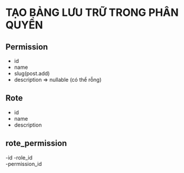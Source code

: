 # TẠO BẢNG LƯU TRỮ TRONG PHÂN QUYỀN

## Permission
- id
- name
- slug(post.add)
- description => nullable (có thể rỗng)

## Rote
- id
- name
- description

## rote_permission
-id
-role_id    
-permission_id
